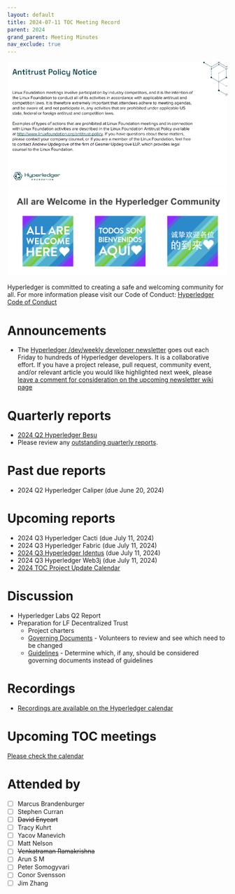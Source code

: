 ```yaml
---
layout: default
title: 2024-07-11 TOC Meeting Record
parent: 2024
grand_parent: Meeting Minutes
nav_exclude: true
---
```


![Antitrust Policy Notice](../images/antitrust-policy-notice.png "Antitrust Policy Notice")
![All are Welcome in the Hyperledger Community](../images/all-are-welcome.png "All are Welcome in the Hyperledger Community")

Hyperledger is committed to creating a safe and welcoming community for all. For more information please visit our Code of Conduct: [Hyperledger Code of Conduct](https://toc.hyperledger.org/governing-documents/code-of-conduct.html)

# Announcements
- The [Hyperledger /dev/weekly developer newsletter](https://wiki.hyperledger.org/pages/viewpage.action?pageId=39618905) goes out each Friday to hundreds of Hyperledger developers. It is a collaborative effort. If you have a project release, pull request, community event, and/or relevant article you would like highlighted next week, please [leave a comment for consideration on the upcoming newsletter wiki page](https://wiki.hyperledger.org/display/DR/2024)

# Quarterly reports
- [2024 Q2 Hyperledger Besu](https://github.com/hyperledger/toc/pull/267)
- Please review any [outstanding quarterly reports](https://github.com/hyperledger/toc/pulls?q=is%3Apr+is%3Aopen+label%3Aquarterly-report+user-review-requested%3A%40me).

# Past due reports
- 2024 Q2 Hyperledger Caliper (due June 20, 2024)

# Upcoming reports
- 2024 Q3 Hyperledger Cacti (due July 11, 2024)
- 2024 Q3 Hyperledger Fabric (due July 11, 2024)
- [2024 Q3 Hyperledger Identus](https://github.com/hyperledger/toc/pull/271) (due July 11, 2024)
- 2024 Q3 Hyperledger Web3j (due July 11, 2024)
- [2024 TOC Project Update Calendar](../../project-reports/2024/2024-updates.md)

# Discussion
- Hyperledger Labs Q2 Report
- Preparation for LF Decentralized Trust
    - Project charters
    - [Governing Documents](https://toc.hyperledger.org/governing-documents/) - Volunteers to review and see which need to be changed
    - [Guidelines](https://toc.hyperledger.org/guidelines/) - Determine which, if any, should be considered governing documents instead of guidelines

# Recordings
- [Recordings are available on the Hyperledger calendar](https://zoom-lfx.platform.linuxfoundation.org/meetings/hyp)

# Upcoming TOC meetings
[Please check the calendar](https://lists.hyperledger.org/g/toc/calendar)

# Attended by

- [ ] Marcus Brandenburger
- [ ] Stephen Curran
- [ ] ~~David Enyeart~~
- [ ] Tracy Kuhrt
- [ ] Yacov Manevich
- [ ] Matt Nelson
- [ ] ~~Venkatraman Ramakrishna~~
- [ ] Arun S M
- [ ] Peter Somogyvari
- [ ] Conor Svensson
- [ ] Jim Zhang
